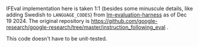 IFEval implementation here is taken 1:1 (besides some minuscule details, like adding Swedish to `LANGUAGE_CODES`)
from [lm-evaluation-harness](https://github.com/EleutherAI/lm-evaluation-harness/tree/main/lm_eval/tasks/ifeval) as of Dec 19 2024.
The original repository is https://github.com/google-research/google-research/tree/master/instruction_following_eval .

This code doesn't have to be unit-tested.
